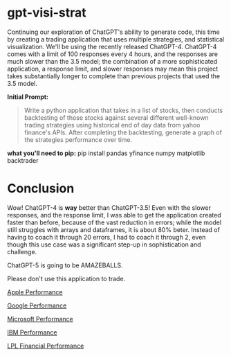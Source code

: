 # gpt-visi-strat
Continuing our exploration of ChatGPT's ability to generate code, this time by creating a trading application that uses multiple strategies, and statistical visualization. We'll be using the recently released ChatGPT-4. ChatGPT-4 comes with a limit of 100 responses every 4 hours, and the responses are much slower than the 3.5 model; the combination of a more sophisticated application, a response limit, and slower responses may mean this project takes substantially longer to complete than previous projects that used the 3.5 model.

__Initial Prompt:__
> Write a python application that takes in a list of stocks, then conducts backtesting of those stocks against several different well-known trading strategies using historical end of day data from yahoo finance's APIs. After completing the backtesting, generate a graph of the strategies performance over time.

__what you'll need to pip:__
pip install pandas yfinance numpy matplotlib backtrader

# Conclusion
Wow! ChatGPT-4 is __way__ better than ChatGPT-3.5! Even with the slower responses, and the response limit, I was able to get the application created faster than before, because of the vast reduction in errors; while the model still struggles with arrays and dataframes, it is about 80% beter. Instead of having to coach it through 20 errors, I had to coach it through 2, even though this use case was a significant step-up in sophistication and challenge.

ChatGPT-5 is going to be AMAZEBALLS. 

Please don't use this application to trade.

[Apple Performance](strategy_performance_AAPL.png)

[Google Performance](strategy_performance_GOOG.png)

[Microsoft Performance](strategy_performance_MSFT.png)

[IBM Performance](strategy_performance_IBM.png)

[LPL Financial Performance](strategy_performance_LPLA.png)